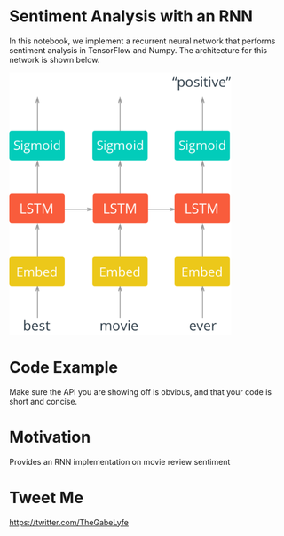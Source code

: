 # Sentiment Analysis with an RNN

In this notebook, we implement a recurrent neural network that performs sentiment analysis in TensorFlow and Numpy. 
The architecture for this network is shown below.


<img src="assets/network_diagram.png" width=400px>

# Code Example

 Make sure the API you are showing off is obvious, and that your code is short and concise.

# Motivation

Provides an RNN implementation on movie review sentiment

# Tweet Me

https://twitter.com/TheGabeLyfe

